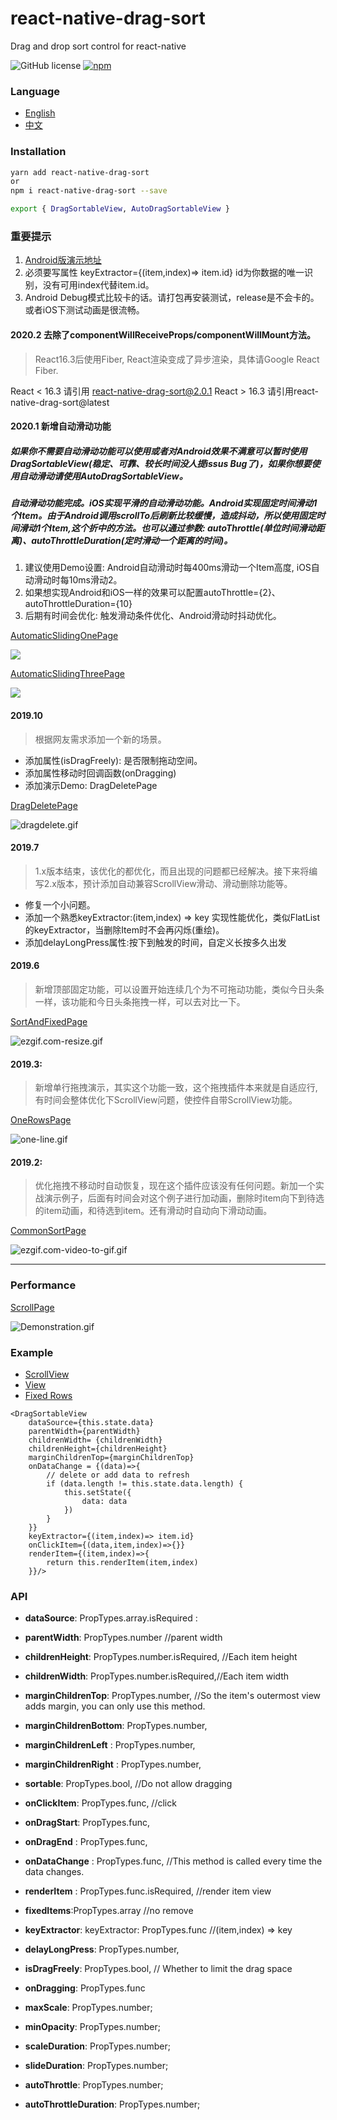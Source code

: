 # react-native-drag-sort
Drag and drop sort control for react-native

![GitHub license](https://img.shields.io/badge/license-MIT-green.svg)
[![npm](https://img.shields.io/npm/v/react-native-drag-sort.svg?style=flat)](https://npmjs.com/package/react-native-drag-sort)

### Language
- [English](https://github.com/mochixuan/react-native-drag-sort/blob/master/README.md) 
- [中文](https://github.com/mochixuan/react-native-drag-sort/blob/master/README_ZH.md)

### Installation

```bash
yarn add react-native-drag-sort
or
npm i react-native-drag-sort --save 

export { DragSortableView, AutoDragSortableView }
```

### 重要提示
1. [Android版演示地址](https://fir.im/dragsort)
2. 必须要写属性 keyExtractor={(item,index)=> item.id} id为你数据的唯一识别，没有可用index代替item.id。
3. Android Debug模式比较卡的话。请打包再安装测试，release是不会卡的。或者iOS下测试动画是很流畅。

#### 2020.2 去除了componentWillReceiveProps/componentWillMount方法。
> React16.3后使用Fiber, React渲染变成了异步渲染，具体请Google React Fiber.

React < 16.3 请引用 react-native-drag-sort@2.0.1
React > 16.3 请引用react-native-drag-sort@latest


#### 2020.1 新增自动滑动功能

##### 如果你不需要自动滑动功能可以使用或者对Android效果不满意可以暂时使用DragSortableView(稳定、可靠、较长时间没人提issus Bug了)，如果你想要使用自动滑动请使用AutoDragSortableView。

##### 自动滑动功能完成。iOS实现平滑的自动滑动功能。Android实现固定时间滑动1个Item。由于Android调用scrollTo后刷新比较缓慢，造成抖动，所以使用固定时间滑动1个Item,这个折中的方法。也可以通过参数: autoThrottle(单位时间滑动距离)、autoThrottleDuration(定时滑动一个距离的时间)。
1. 建议使用Demo设置: Android自动滑动时每400ms滑动一个Item高度, iOS自动滑动时每10ms滑动2。
2. 如果想实现Android和iOS一样的效果可以配置autoThrottle={2}、autoThrottleDuration={10}
3. 后期有时间会优化: 触发滑动条件优化、Android滑动时抖动优化。

[AutomaticSlidingOnePage](https://github.com/mochixuan/react-native-drag-sort/blob/master/Example/app/container/AutomaticSlidingOnePage.js)

![](https://user-gold-cdn.xitu.io/2020/1/31/16ff953e160a4a8c?w=240&h=514&f=gif&s=3394945)

[AutomaticSlidingThreePage](https://github.com/mochixuan/react-native-drag-sort/blob/master/Example/app/container/AutomaticSlidingThreePage.js)

![](https://user-gold-cdn.xitu.io/2020/1/31/16ff9538f47c623a?w=240&h=514&f=gif&s=4241359)

#### 2019.10
> 根据网友需求添加一个新的场景。

- 添加属性(isDragFreely): 是否限制拖动空间。
- 添加属性移动时回调函数(onDragging)
- 添加演示Demo: DragDeletePage 

[DragDeletePage](https://github.com/mochixuan/react-native-drag-sort/blob/master/Example/app/container/DragDeletePage.js)

![dragdelete.gif](https://upload-images.jianshu.io/upload_images/2646598-4d22ddb8f92a6563.gif?imageMogr2/auto-orient/strip)

#### 2019.7 
> 1.x版本结束，该优化的都优化，而且出现的问题都已经解决。接下来将编写2.x版本，预计添加自动兼容ScrollView滑动、滑动删除功能等。

- 修复一个小问题。
- 添加一个熟悉keyExtractor:(item,index) => key 实现性能优化，类似FlatList的keyExtractor，当删除Item时不会再闪烁(重绘)。
- 添加delayLongPress属性:按下到触发的时间，自定义长按多久出发

#### 2019.6 
> 新增顶部固定功能，可以设置开始连续几个为不可拖动功能，类似今日头条一样，该功能和今日头条拖拽一样，可以去对比一下。


[SortAndFixedPage](https://github.com/mochixuan/react-native-drag-sort/blob/master/Example/app/container/SortAndFixedPage.js)

![ezgif.com-resize.gif](https://upload-images.jianshu.io/upload_images/2646598-405b01d61547c972.gif?imageMogr2/auto-orient/strip)

#### 2019.3: 
> 新增单行拖拽演示，其实这个功能一致，这个拖拽插件本来就是自适应行,有时间会整体优化下ScrollView问题，使控件自带ScrollView功能。

[OneRowsPage](https://github.com/mochixuan/react-native-drag-sort/blob/master/Example/app/container/OneRowsPage.js)

![one-line.gif](https://upload-images.jianshu.io/upload_images/2646598-dd17c76291514316.gif?imageMogr2/auto-orient/strip)

#### 2019.2: 
> 优化拖拽不移动时自动恢复，现在这个插件应该没有任何问题。新加一个实战演示例子，后面有时间会对这个例子进行加动画，删除时item向下到待选的item动画，和待选到item。还有滑动时自动向下滑动动画。

[CommonSortPage](https://github.com/mochixuan/react-native-drag-sort/blob/master/Example/app/container/CommonSortPage.js)

![ezgif.com-video-to-gif.gif](https://upload-images.jianshu.io/upload_images/2646598-bd118152420cc0a9.gif?imageMogr2/auto-orient/strip)

----

### Performance

[ScrollPage](https://github.com/mochixuan/react-native-drag-sort/blob/master/Example/app/container/ScrollPage.js)

![Demonstration.gif](https://upload-images.jianshu.io/upload_images/2646598-f3ece6209cb07e43.gif?imageMogr2/auto-orient/strip)

### Example
- [ScrollView](https://github.com/mochixuan/react-native-drag-sort/blob/master/Example/app/container/ScrollPage.js)
- [View](https://github.com/mochixuan/react-native-drag-sort/blob/master/Example/app/container/NonScrollPage.js)
- [Fixed Rows](https://github.com/mochixuan/react-native-drag-sort/blob/master/Example/app/container/FixedRowsPage.js)

``` react
<DragSortableView
    dataSource={this.state.data}
    parentWidth={parentWidth}
    childrenWidth= {childrenWidth}
    childrenHeight={childrenHeight}
    marginChildrenTop={marginChildrenTop}
    onDataChange = {(data)=>{
        // delete or add data to refresh
        if (data.length != this.state.data.length) {
            this.setState({
                data: data
            })
        }
    }}
    keyExtractor={(item,index)=> item.id}
    onClickItem={(data,item,index)=>{}}
    renderItem={(item,index)=>{
        return this.renderItem(item,index)
    }}/>

```

### API
- **dataSource**: PropTypes.array.isRequired :
- **parentWidth**: PropTypes.number //parent width
- **childrenHeight**: PropTypes.number.isRequired, //Each item height
- **childrenWidth**: PropTypes.number.isRequired,//Each item width

- **marginChildrenTop**: PropTypes.number,  //So the item's outermost view adds margin, you can only use this method.
- **marginChildrenBottom**: PropTypes.number,
- **marginChildrenLeft** : PropTypes.number,
- **marginChildrenRight** : PropTypes.number,

- **sortable**: PropTypes.bool, //Do not allow dragging

- **onClickItem**: PropTypes.func, //click
- **onDragStart**: PropTypes.func, 
- **onDragEnd** : PropTypes.func,
- **onDataChange** : PropTypes.func, //This method is called every time the data changes.
- **renderItem** : PropTypes.func.isRequired, //render item view
- **fixedItems**:PropTypes.array //no remove
- **keyExtractor**: keyExtractor: PropTypes.func //(item,index) => key
- **delayLongPress**: PropTypes.number,
- **isDragFreely**: PropTypes.bool, // Whether to limit the drag space
- **onDragging**: PropTypes.func
- **maxScale**: PropTypes.number;
- **minOpacity**: PropTypes.number;
- **scaleDuration**: PropTypes.number;
- **slideDuration**: PropTypes.number;
- **autoThrottle**: PropTypes.number;
- **autoThrottleDuration**: PropTypes.number;



